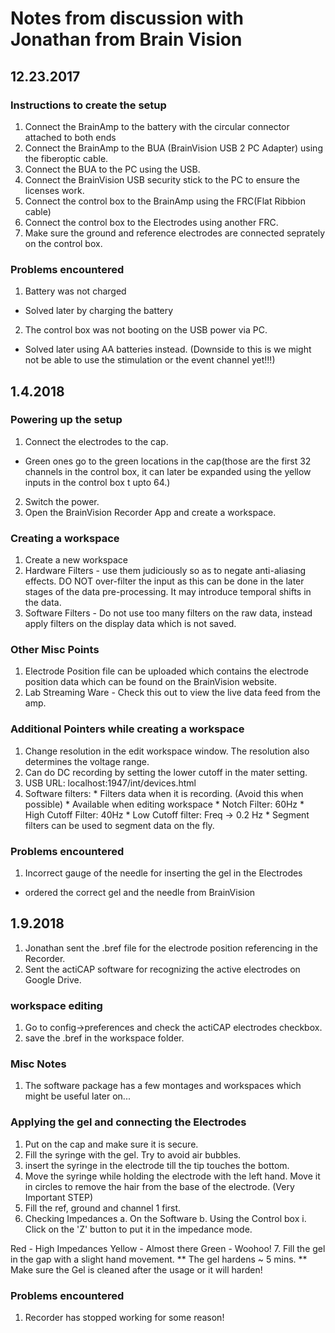 # Notes from discussion with Jonathan from Brain Vision

## 12.23.2017

### Instructions to create the setup
1. Connect the BrainAmp to the battery with the circular connector attached to both ends
2. Connect the BrainAmp to the BUA (BrainVision USB 2 PC Adapter) using the fiberoptic cable.
3. Connect the BUA to the PC using the USB.
4. Connect the BrainVision USB security stick to the PC to ensure the licenses work.
5. Connect the control box to the BrainAmp using the FRC(Flat Ribbion cable)
6. Connect the control box to the Electrodes using another FRC.
7. Make sure the  ground and reference electrodes are connected seprately on the control box.

### Problems encountered
1. Battery was not charged
  - Solved later by charging the battery
2. The control box was not booting on the USB power via PC.
  - Solved later using AA batteries instead. (Downside to this is we might not be able to use the stimulation or the event channel yet!!!)

## 1.4.2018

### Powering up the setup
1. Connect the electrodes to the cap.
 - Green ones go to the green locations in the cap(those are the first 32 channels in the control box, it can later be expanded using the yellow inputs in the control box t upto 64.)

2. Switch the power.
3. Open the BrainVision Recorder App and create a workspace.

### Creating a workspace
1. Create a new workspace
2. Hardware Filters - use them judiciously so as to negate anti-aliasing effects. DO NOT over-filter the input as this can be done in the later stages of the data pre-processing. It may introduce temporal shifts in the data.
3. Software Filters - Do not use too many filters on the raw data, instead apply filters on the display data which is not saved.

### Other Misc Points
1. Electrode Position file can be uploaded which contains the electrode position data which can be found on the BrainVision website.
2. Lab Streaming Ware  - Check this out to view the live data feed from the amp.

### Additional Pointers while creating a workspace
1. Change resolution in the edit workspace window. The resolution also determines the voltage range.
2. Can do DC recording by setting the lower cutoff in the mater setting.
3. USB URL: localhost:1947/int/devices.html
4. Software filters:
         * Filters data when it is recording. (Avoid this when possible)
         * Available when editing workspace
         * Notch Filter: 60Hz
         * High Cutoff Filter: 40Hz
         * Low Cutoff filter: Freq -> 0.2 Hz
         * Segment filters can be used to segment data on the fly.

### Problems encountered
1. Incorrect gauge of the needle for inserting the gel in the Electrodes
 - ordered the correct gel and the needle from BrainVision

## 1.9.2018
1. Jonathan sent the .bref file for the electrode position referencing in the Recorder.
2. Sent the actiCAP software for recognizing the active electrodes on Google Drive.



### workspace editing
1. Go to config->preferences and check the actiCAP electrodes checkbox.
2. save the .bref in the workspace folder.

### Misc Notes
1. The software package has a few montages and workspaces which might be useful later on...

### Applying the gel and connecting the Electrodes
1. Put on the cap and make sure it is secure.
2. Fill the syringe with the gel. Try to avoid air bubbles.
3. insert the syringe in the electrode till the tip touches the bottom.
4. Move the syringe while holding the electrode with the left hand. Move it in circles to remove the hair from the base of the electrode. (Very Important STEP)
5. Fill the ref, ground and channel 1 first.
6. Checking Impedances
  a. On the Software
  b. Using the Control box
    i. Click on the 'Z' button to put it in the impedance mode.

  Red - High Impedances
  Yellow - Almost there
  Green - Woohoo!
7. Fill the gel in the gap with a slight hand movement.
** The gel hardens ~ 5 mins.
** Make sure the Gel is cleaned after the usage or it will harden!

### Problems encountered
1. Recorder has stopped working for some reason!
